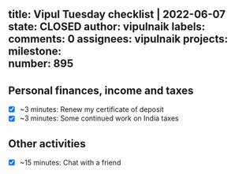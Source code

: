 title:	Vipul Tuesday checklist | 2022-06-07
state:	CLOSED
author:	vipulnaik
labels:	
comments:	0
assignees:	vipulnaik
projects:	
milestone:	
number:	895
--
## Personal finances, income and taxes

- [x] ~3 minutes: Renew my certificate of deposit
- [x] ~3 minutes: Some continued work on India taxes 

## Other activities

- [x] ~15 minutes: Chat with a friend

